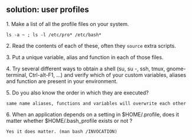 ## solution: user profiles

1\. Make a list of all the profile files on your system.

    ls -a ~ ; ls -l /etc/pro* /etc/bash*

2\. Read the contents of each of these, often they `source` extra
scripts.

3\. Put a unique variable, alias and function in each of those files.

4\. Try several different ways to obtain a shell (su, su -, ssh, tmux,
gnome-terminal, Ctrl-alt-F1, \...) and verify which of your custom
variables, aliases and function are present in your environment.

5\. Do you also know the order in which they are executed?

    same name aliases, functions and variables will overwrite each other

6\. When an application depends on a setting in \$HOME/.profile, does it
matter whether \$HOME/.bash_profile exists or not ?

    Yes it does matter. (man bash /INVOCATION)

